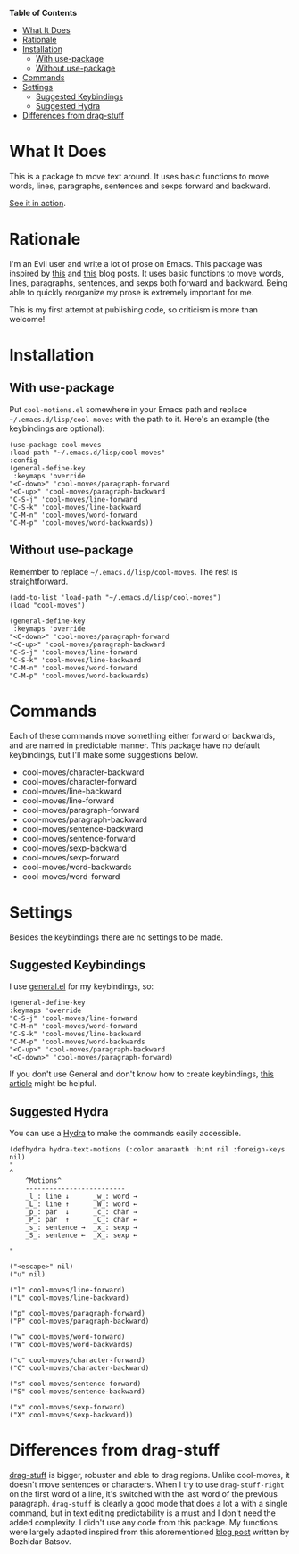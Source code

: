 <!-- markdown-toc start - Don't edit this section. Run M-x markdown-toc-refresh-toc -->
**Table of Contents**

- [What It Does](#what-it-does)
- [Rationale](#rationale)
- [Installation](#installation)
    - [With use-package](#with-use-package)
    - [Without use-package](#without-use-package)
- [Commands](#commands)
- [Settings](#settings)
    - [Suggested Keybindings](#suggested-keybindings)
    - [Suggested Hydra](#suggested-hydra)
- [Differences from drag-stuff](#differences-from-drag-stuff)

<!-- markdown-toc end -->

# What It Does
This is a package to move text around. It uses basic functions to move words, lines, paragraphs, sentences and sexps forward and backward.

[See it in action](https://gfycat.com/ClassicUnevenEquestrian).

# Rationale
I'm an Evil user and write a lot of prose on Emacs. This package was inspired by [this](https://emacsredux.com/blog/2013/04/02/move-current-line-up-or-down/) and [this](https://with-emacs.com/posts/i-like-to-move-it-emacs-version/) blog posts. It uses basic functions to move words, lines, paragraphs, sentences, and sexps both forward and backward. Being able to quickly reorganize my prose is extremely important for me.

This is my first attempt at publishing code, so criticism is more than welcome!
# Installation
## With use-package
Put `cool-motions.el` somewhere in your Emacs path and replace `~/.emacs.d/lisp/cool-moves` with the path to it. Here's an example (the keybindings are optional):

``` emacs-lisp
(use-package cool-moves
:load-path "~/.emacs.d/lisp/cool-moves"
:config
(general-define-key
 :keymaps 'override
"<C-down>" 'cool-moves/paragraph-forward
"<C-up>" 'cool-moves/paragraph-backward
"C-S-j" 'cool-moves/line-forward
"C-S-k" 'cool-moves/line-backward
"C-M-n" 'cool-moves/word-forward
"C-M-p" 'cool-moves/word-backwards))
```
## Without use-package
Remember to replace `~/.emacs.d/lisp/cool-moves`. The rest is straightforward.
``` emacs-lisp
(add-to-list 'load-path "~/.emacs.d/lisp/cool-moves")
(load "cool-moves")

(general-define-key
 :keymaps 'override
"<C-down>" 'cool-moves/paragraph-forward
"<C-up>" 'cool-moves/paragraph-backward
"C-S-j" 'cool-moves/line-forward
"C-S-k" 'cool-moves/line-backward
"C-M-n" 'cool-moves/word-forward
"C-M-p" 'cool-moves/word-backwards)
```
# Commands
Each of these commands move something either forward or backwards, and are named in predictable manner. This package have no default keybindings, but I'll make some suggestions below.

- cool-moves/character-backward
- cool-moves/character-forward
- cool-moves/line-backward
- cool-moves/line-forward
- cool-moves/paragraph-forward
- cool-moves/paragraph-backward
- cool-moves/sentence-backward
- cool-moves/sentence-forward
- cool-moves/sexp-backward
- cool-moves/sexp-forward
- cool-moves/word-backwards
- cool-moves/word-forward
# Settings
Besides the keybindings there are no settings to be made.
## Suggested Keybindings

I use [general.el](https://github.com/noctuid/general.el) for my keybindings, so:

``` emacs-lisp
(general-define-key
:keymaps 'override
"C-S-j" 'cool-moves/line-forward
"C-M-n" 'cool-moves/word-forward
"C-S-k" 'cool-moves/line-backward
"C-M-p" 'cool-moves/word-backwards
"<C-up>" 'cool-moves/paragraph-backward
"<C-down>" 'cool-moves/paragraph-forward)
```

If you don't use General and don't know how to create keybindings, [this article](https://www.masteringemacs.org/article/mastering-key-bindings-emacs) might be helpful.
## Suggested Hydra
You can use a [Hydra](https://github.com/abo-abo/hydra) to make the commands easily accessible.

``` emacs-lisp
(defhydra hydra-text-motions (:color amaranth :hint nil :foreign-keys nil)
"
^
	^Motions^
	-------------------------
	_l_: line ↓      _w_: word →
	_L_: line ↑      _W_: word ←
	_p_: par  ↓      _c_: char →
	_P_: par  ↑      _C_: char ←
	_s_: sentence →  _x_: sexp →
	_S_: sentence ←  _X_: sexp ←

"

("<escape>" nil)
("u" nil)

("l" cool-moves/line-forward)
("L" cool-moves/line-backward)

("p" cool-moves/paragraph-forward)
("P" cool-moves/paragraph-backward)

("w" cool-moves/word-forward)
("W" cool-moves/word-backwards)

("c" cool-moves/character-forward)
("C" cool-moves/character-backward)

("s" cool-moves/sentence-forward)
("S" cool-moves/sentence-backward)

("x" cool-moves/sexp-forward)
("X" cool-moves/sexp-backward))
```
# Differences from drag-stuff
[drag-stuff](https://github.com/rejeep/drag-stuff.el) is bigger, robuster and able to drag regions. Unlike cool-moves, it doesn't move sentences or characters. When I try to use `drag-stuff-right` on the first word of a line, it's switched with the last word of the previous paragraph. `drag-stuff` is clearly a good mode that does a lot a with a single command, but in text editing predictability is a must and I don't need the added complexity. I didn't use any code from this package. My functions were largely adapted inspired from this aforementioned [blog post](https://emacsredux.com/blog/2013/04/02/move-current-line-up-or-down/) written by Bozhidar Batsov.
